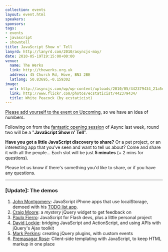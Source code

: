 ```yaml
---
collection: events
layout: event.html
speakers: 
sponsors: 
tags: 
- events
- javascript
- showntell
title: JavaScript Show n' Tell
lanyrd: http://lanyrd.com/2010/asyncjs-may/
date: 2010-05-19T19:15:00+00:00
venue: 
  name: The Werks
  link: http://thewerks.org.uk
  address: 45 Church Rd, Hove, BN3 2BE
  latlong: 50.83695,-0.159302
image:
  url: http://asyncjs.com/wp/wp-content/uploads/2010/05/442379434_21a5c6119c.jpg
  link: http://www.flickr.com/photos/ecstaticist/442379434/
  title: White Peacock (by ecstaticist)
---
```

<a href="http://upcoming.yahoo.com/event/5959587/BRI/Hove/JavaScript-Show-n39-Tell/The-Werks/">Please add yourself to the event on Upcoming</a>, so we have an idea of numbers.

Following on from the <a href="http://asyncjs.com/nodejs">fantastic opening session</a> of Async last week, round two will be a "<strong>JavaScript Show n' Tell</strong>".

<strong>Have you got a little JavaScript discovery to share?</strong> Or a pet project, or an interesting app that you’ve seen and want to tell us about? Come and share it with all the people...
Each slot will be just <strong>5 minutes</strong> (+ 2 mins for questions).

Please let us know if there's something you'd like to share, or if you have any questions.

<hr />

### [Update]: The demos

<ol>
  <li><a href="http://www.psychicorigami.com">John Montgomery</a>: JavaScript iPhone apps that use localStorage, demoed with his <a href="http://www.psychicorigami.com/2009/07/10/an-iphone-friendly-local-storage-backed-offline-todo-list-webapp/">TODO list app</a>.</li>
  <li><a href="http://flashygraphics.co.uk">Craig Moore</a>: a <em>mystery</em> jQuery widget to get feedback on</li>
  <li><a href="http://paulofierro.com">Paulo Fierro</a>: JavaScript for Flash devs, plus a little personal project</li>
  <li><a href="http://www.divydovy.com">David Lockie</a>: bridging JavaScript and ActionScript, and using APIs with jQuery's Ajax toolkit</li>
  <li><a href="http://allmarkedup.com">Mark Perkins</a>: creating jQuery plugins, with custom events</li>
  <li><a href="http://premasagar.com">Premasagar Rose</a>: Client-side templating with JavaScript, to keep HTML markup in one place</li>
</ol>
